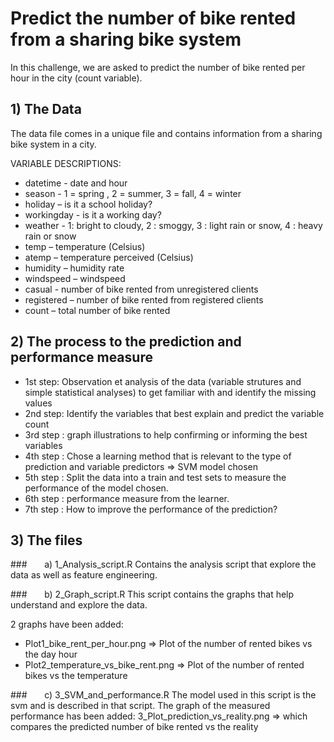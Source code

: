 # Predict the number of bike rented from a sharing bike system

In this challenge, we are asked to predict the number of bike rented per hour in the city (count variable). 

## 1) The Data
The data file comes in a unique file and contains information from a sharing bike system in a city.

VARIABLE DESCRIPTIONS:
* datetime - date and hour
* season - 1 = spring , 2 = summer, 3 = fall, 4 = winter
* holiday – is it a school holiday?
* workingday - is it a working day?
* weather - 1: bright to cloudy, 2 : smoggy, 3 : light rain or snow, 4 : heavy rain or snow 
* temp – temperature (Celsius) 
* atemp – temperature perceived (Celsius) 
* humidity – humidity rate 
* windspeed – windspeed 
* casual - number of bike rented from unregistered clients
* registered – number of bike rented from registered clients 
* count – total number of bike rented

## 2) The process to the prediction and performance measure
* 1st step: Observation et analysis of the data (variable strutures and simple statistical analyses) to get familiar with and identify the missing values
* 2nd step: Identify the variables that best explain and predict the variable count
* 3rd step : graph illustrations to help confirming or informing the best variables
* 4th step : Chose a learning method that is relevant to the type of prediction and variable predictors => SVM model chosen
* 5th step : Split the data into a train and test sets to measure the performance of the model chosen. 
* 6th step : performance measure from the learner.
* 7th step : How to improve the performance of the prediction?

## 3) The files

###&nbsp;&nbsp;&nbsp;&nbsp;&nbsp;&nbsp; a) 1_Analysis_script.R
Contains the analysis script that explore the data as well as feature engineering.

###&nbsp;&nbsp;&nbsp;&nbsp;&nbsp;&nbsp; b) 2_Graph_script.R
This script contains the graphs that help understand and explore the data.

2 graphs have been added: 
* Plot1_bike_rent_per_hour.png => Plot of the number of rented bikes vs the day hour
* Plot2_temperature_vs_bike_rent.png => Plot of the number of rented bikes vs the temperature

###&nbsp;&nbsp;&nbsp;&nbsp;&nbsp;&nbsp; c) 3_SVM_and_performance.R
The model used in this script is the svm and is described in that script.
The graph of the measured performance has been added: 3_Plot_prediction_vs_reality.png => which compares the predicted number of bike rented vs the reality

